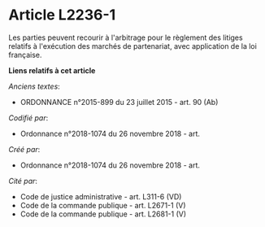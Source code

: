 # Article L2236-1

Les parties peuvent recourir à l'arbitrage pour le règlement des litiges relatifs à l'exécution des marchés de partenariat,
avec application de la loi française.

**Liens relatifs à cet article**

_Anciens textes_:

  - ORDONNANCE n°2015-899 du 23 juillet 2015 - art. 90 (Ab)

_Codifié par_:

  - Ordonnance n°2018-1074 du 26 novembre 2018 - art.

_Créé par_:

  - Ordonnance n°2018-1074 du 26 novembre 2018 - art.

_Cité par_:

  - Code de justice administrative - art. L311-6 (VD)
  - Code de la commande publique - art. L2671-1 (V)
  - Code de la commande publique - art. L2681-1 (V)
